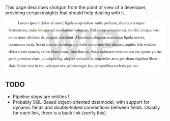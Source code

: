 This page describes shotgun from the point of view of a developer, providing certain insights that should help dealing with it.

![under construction](https://raw.githubusercontent.com/Byron/bcore/master/src/images/wip.png)

## TODO

* Pipeline steps are entities !
* Probably SQL-Based object-oriented datamodel, with support for dynamic fields and doubly-linked connections between fields. Usually for each link, there is a back link (verify this)
